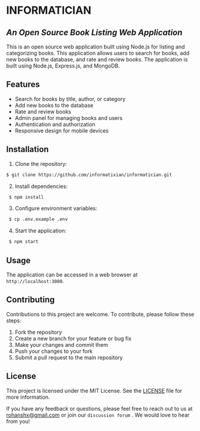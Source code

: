 # INFORMATICIAN 
## _An Open Source Book Listing Web Application_

This is an open source web application built using Node.js for listing and categorizing books. This application allows users to search for books, add new books to the database, and rate and review books. The application is built using Node.js, Express.js, and MongoDB.

## Features

- Search for books by title, author, or category
- Add new books to the database
- Rate and review books
- Admin panel for managing books and users
- Authentication and authorization
- Responsive design for mobile devices

## Installation

1. Clone the repository:
 ```sh
 $ git clone https://github.com/informatixian/informatician.git
 ```

2. Install dependencies:
```sh
 $ npm install
```

3. Configure environment variables:
```sh
 $ cp .env.example .env
```

4. Start the application:
```sh
 $ npm start
```


## Usage

The application can be accessed in a web browser at `http://localhost:3000`.

## Contributing

Contributions to this project are welcome. To contribute, please follow these steps:

1. Fork the repository
2. Create a new branch for your feature or bug fix
3. Make your changes and commit them
4. Push your changes to your fork
5. Submit a pull request to the main repository

## License

This project is licensed under the MIT License. See the [LICENSE](LICENSE) file for more information.

If you have any feedback or questions, please feel free to reach out to us at rohanshx@gmail.com or join our `discussion forum` . We would love to hear from you!